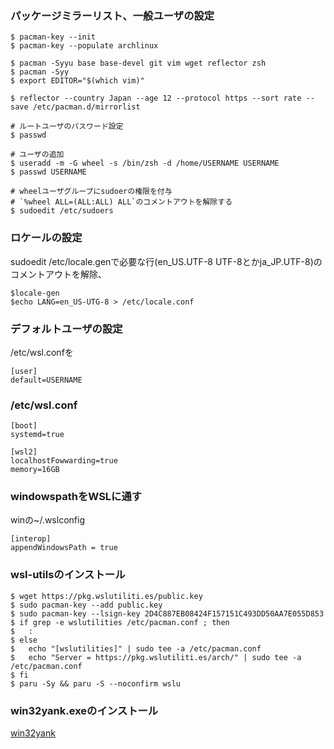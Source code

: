 ### パッケージミラーリスト、一般ユーザの設定
```
$ pacman-key --init
$ pacman-key --populate archlinux

$ pacman -Syyu base base-devel git vim wget reflector zsh
$ pacman -Syy
$ export EDITOR="$(which vim)"

$ reflector --country Japan --age 12 --protocol https --sort rate --save /etc/pacman.d/mirrorlist

# ルートユーザのパスワード設定
$ passwd

# ユーザの追加
$ useradd -m -G wheel -s /bin/zsh -d /home/USERNAME USERNAME
$ passwd USERNAME

# wheelユーザグループにsudoerの権限を付与
# `%wheel ALL=(ALL:ALL) ALL`のコメントアウトを解除する
$ sudoedit /etc/sudoers
```

### ロケールの設定
sudoedit /etc/locale.genで必要な行(en_US.UTF-8 UTF-8とかja_JP.UTF-8)のコメントアウトを解除、
```
$locale-gen
$echo LANG=en_US-UTG-8 > /etc/locale.conf
```


### デフォルトユーザの設定
/etc/wsl.confを
```
[user]
default=USERNAME
```

### /etc/wsl.conf
```
[boot]
systemd=true

[wsl2]
localhostFowwarding=true
memory=16GB
```

### windowspathをWSLに通す
winの~/.wslconfig
```
[interop]
appendWindowsPath = true
```

### wsl-utilsのインストール
```
$ wget https://pkg.wslutiliti.es/public.key
$ sudo pacman-key --add public.key
$ sudo pacman-key --lsign-key 2D4C887EB08424F157151C493DD50AA7E055D853
$ if grep -e wslutilities /etc/pacman.conf ; then
$   :
$ else
$   echo "[wslutilities]" | sudo tee -a /etc/pacman.conf
$   echo "Server = https://pkg.wslutiliti.es/arch/" | sudo tee -a /etc/pacman.conf
$ fi
$ paru -Sy && paru -S --noconfirm wslu
```

### win32yank.exeのインストール
[win32yank](https://github.com/equalsraf/win32yank)
